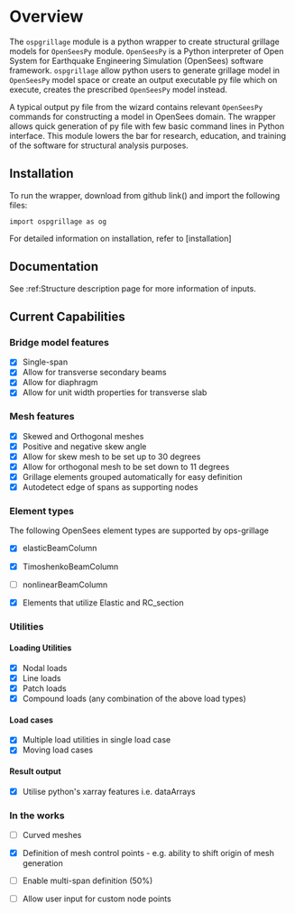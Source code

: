 
# Overview

The `ospgrillage` module is a python wrapper to create structural grillage models for ```OpenSeesPy``` module. ```OpenSeesPy``` 
is a Python interpreter of Open System for Earthquake Engineering Simulation (OpenSees) software framework.
`ospgrillage` allow python users to generate grillage model in ```OpenSeesPy``` model space or create an output executable py file 
which on execute, creates the prescribed ```OpenSeesPy``` model instead.

A typical output py file from the wizard contains relevant ```OpenSeesPy``` commands for constructing a 
model in OpenSees domain. The wrapper allows quick generation of py file with few basic command lines in Python 
interface. This module lowers the bar for research, education, and training of the software for structural
analysis purposes.

## Installation

To run the wrapper, download from github link() and import the following files:
    
    import ospgrillage as og
    
For detailed information on installation, refer to [installation]


## Documentation

See :ref:Structure description page for more information of inputs. 

## Current Capabilities

### Bridge model features
- [x] Single-span 
- [x] Allow for transverse secondary beams 
- [x] Allow for diaphragm
- [x] Allow for unit width properties for transverse slab

### Mesh features
- [x] Skewed and Orthogonal meshes
- [x] Positive and negative skew angle
- [x] Allow for skew mesh to be set up to 30 degrees
- [x] Allow for orthogonal mesh to be set down to 11 degrees
- [x] Grillage elements grouped automatically for easy definition
- [x] Autodetect edge of spans as supporting nodes

### Element types
The following OpenSees element types are supported by ops-grillage
- [x] elasticBeamColumn
- [x] TimoshenkoBeamColumn  
- [ ] nonlinearBeamColumn
- [x] Elements that utilize Elastic and RC_section


### Utilities
#### Loading Utilities
- [x] Nodal loads
- [x] Line loads
- [x] Patch loads
- [x] Compound loads (any combination of the above load types) 
#### Load cases
- [x] Multiple load utilities in single load case
- [x] Moving load cases
#### Result output
- [x] Utilise python's xarray features i.e. dataArrays


### In the works
- [ ] Curved meshes
- [x] Definition of mesh control points - e.g. ability to shift origin of mesh generation
- [ ] Enable multi-span definition (50%)
- [ ] Allow user input for custom node points


